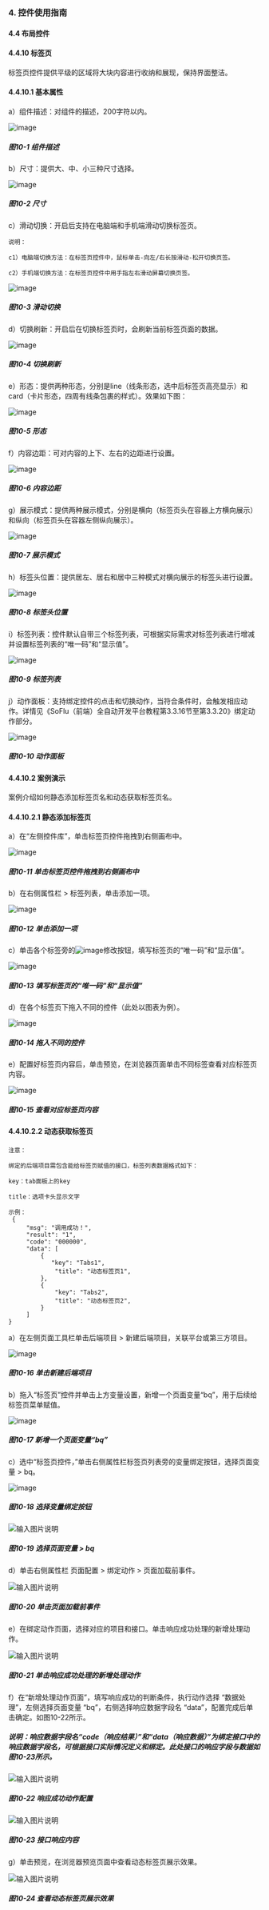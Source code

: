 ### 4. 控件使用指南

#### 4.4 布局控件

#### 4.4.10 标签页

标签页控件提供平级的区域将大块内容进行收纳和展现，保持界面整洁。

#### 4.4.10.1 基本属性

a）组件描述：对组件的描述，200字符以内。

![image](https://user-images.githubusercontent.com/79617492/220284240-2f42d353-d86e-427a-a32b-d829a1030d19.png)

##### 图10-1 组件描述

b）尺寸：提供大、中、小三种尺寸选择。

![image](https://user-images.githubusercontent.com/79617492/220284292-591cdab6-4241-4f7d-aa1b-5a1d6e3c737c.png)

##### 图10-2 尺寸

c）滑动切换：开启后支持在电脑端和手机端滑动切换标签页。

```
说明：

c1）电脑端切换方法：在标签页控件中，鼠标单击-向左/右长按滑动-松开切换页签。

c2）手机端切换方法：在标签页控件中用手指左右滑动屏幕切换页签。
```

![image](https://user-images.githubusercontent.com/79617492/220284326-d350a20d-85d1-4b31-a0fc-d94a333358ba.png)

##### 图10-3 滑动切换

d）切换刷新：开启后在切换标签页时，会刷新当前标签页面的数据。

![image](https://user-images.githubusercontent.com/79617492/220284335-5d3378de-4369-433d-a532-17c03bcf631b.png)

##### 图10-4 切换刷新

e）形态：提供两种形态，分别是line（线条形态，选中后标签页高亮显示）和card（卡片形态，四周有线条包裹的样式）。效果如下图：

![image](https://user-images.githubusercontent.com/79617492/220284366-c5abd9c7-75c1-4027-b2e1-4d2111e23150.png)

##### 图10-5 形态

f）内容边距：可对内容的上下、左右的边距进行设置。

![image](https://user-images.githubusercontent.com/79617492/220284394-51bb46e0-9c6a-411a-b2da-b71fc0efb083.png)

##### 图10-6 内容边距

g）展示模式：提供两种展示模式，分别是横向（标签页头在容器上方横向展示）和纵向（标签页头在容器左侧纵向展示）。

![image](https://user-images.githubusercontent.com/79617492/220284480-f950d1c6-107c-46cd-8542-809153ae5bd1.png)

##### 图10-7 展示模式

h）标签头位置：提供居左、居右和居中三种模式对横向展示的标签头进行设置。

![image](https://user-images.githubusercontent.com/79617492/220284502-71e5642f-4537-4b54-8b63-a10d305db85c.png)

##### 图10-8 标签头位置

i）标签列表：控件默认自带三个标签列表，可根据实际需求对标签列表进行增减并设置标签列表的“唯一码”和“显示值”。

![image](https://user-images.githubusercontent.com/79617492/220284528-b0d745cf-af55-40a7-813c-35a3b99c6fb8.png)

##### 图10-9 标签列表

j）动作面板：支持绑定控件的点击和切换动作，当符合条件时，会触发相应动作。详情见《SoFlu（前端）全自动开发平台教程第3.3.16节至第3.3.20》绑定动作部分。

![image](https://user-images.githubusercontent.com/79617492/220284554-73589ef4-c7f6-4310-8ad1-14dc61020213.png)

##### 图10-10 动作面板

#### 4.4.10.2 案例演示

案例介绍如何静态添加标签页名和动态获取标签页名。

#### 4.4.10.2.1 静态添加标签页

a）在“左侧控件库”，单击标签页控件拖拽到右侧画布中。

![image](https://user-images.githubusercontent.com/79617492/220284583-e42eb649-03aa-4a20-a167-6951bcd6ebf1.png)

##### 图10-11 单击标签页控件拖拽到右侧画布中

b）在右侧属性栏 > 标签列表，单击添加一项。

![image](https://user-images.githubusercontent.com/79617492/220284607-f09802ea-f055-4da6-9411-fae620d41078.png)

##### 图10-12 单击添加一项

c）单击各个标签旁的![image](https://user-images.githubusercontent.com/79617492/220285146-ffb5b20e-f116-46e1-a72a-faf332864643.png)修改按钮，填写标签页的“唯一码”和“显示值”。

![image](https://user-images.githubusercontent.com/79617492/220285120-a827c607-aef4-4c68-bb14-f98ed5ebdcfd.png)

##### 图10-13 填写标签页的“唯一码”和“显示值”

d）在各个标签页下拖入不同的控件（此处以图表为例）。

![image](https://user-images.githubusercontent.com/79617492/220285186-d5925451-605b-4cc6-8775-bbe3a9a22a21.png)

##### 图10-14 拖入不同的控件

e）配置好标签页内容后，单击预览，在浏览器页面单击不同标签查看对应标签页内容。

![image](https://user-images.githubusercontent.com/79617492/220285217-41ba3a22-0a0c-4013-be75-04c4547cfae2.png)

##### 图10-15 查看对应标签页内容

#### 4.4.10.2.2 动态获取标签页

```
注意：

绑定的后端项目需包含能给标签页赋值的接口，标签列表数据格式如下：

key：tab面板上的key

title：选项卡头显示文字
```

```
示例：
 {
     "msg": "调用成功！",
     "result": "1",
     "code": "000000",
     "data": [
         {
            "key": "Tabs1",
             "title": "动态标签页1",
         },
         {
             "key": "Tabs2",
             "title": "动态标签页2",
         }
     ]
}
```

a）在左侧页面工具栏单击后端项目 > 新建后端项目，关联平台或第三方项目。

![image](https://user-images.githubusercontent.com/79617492/220285287-3db4f1ef-1525-491a-b991-62858bce34bf.png)

##### 图10-16 单击新建后端项目

b）拖入“标签页”控件并单击上方变量设置，新增一个页面变量“bq”，用于后续给标签页菜单赋值。

![image](https://user-images.githubusercontent.com/79617492/220285317-4de4397d-e3db-4fdf-959b-8707e6ac7d1c.png)

##### 图10-17 新增一个页面变量“bq”

c）选中“标签页控件，”单击右侧属性栏标签页列表旁的变量绑定按钮，选择页面变量 > bq。

![image](https://user-images.githubusercontent.com/79617492/220285331-fb71768e-dedc-4c86-8815-987c405ddd3e.png)

##### 图10-18 选择变量绑定按钮

![输入图片说明](../../../../images/%20SoFlu%EF%BC%88%E5%89%8D%E7%AB%AF%EF%BC%89%E5%85%A8%E8%87%AA%E5%8A%A8%E5%BC%80%E5%8F%91%E5%B9%B3%E5%8F%B0%E6%95%99%E7%A8%8B/1.%20%E6%9C%80%E6%96%B0%E7%89%88%E6%9C%AC%20-%20%E6%9B%B4%E6%96%B0%E6%97%A5%E6%9C%9F%20-%202023.01.10/4.%20%E6%8E%A7%E4%BB%B6%E4%BD%BF%E7%94%A8%E6%8C%87%E5%8D%97/4.%20%E5%B8%83%E5%B1%80%E6%8E%A7%E4%BB%B6/10-19.png)

##### 图10-19 选择页面变量 > bq

d）单击右侧属性栏 页面配置 > 绑定动作 > 页面加载前事件。

![输入图片说明](../../../../images/%20SoFlu%EF%BC%88%E5%89%8D%E7%AB%AF%EF%BC%89%E5%85%A8%E8%87%AA%E5%8A%A8%E5%BC%80%E5%8F%91%E5%B9%B3%E5%8F%B0%E6%95%99%E7%A8%8B/1.%20%E6%9C%80%E6%96%B0%E7%89%88%E6%9C%AC%20-%20%E6%9B%B4%E6%96%B0%E6%97%A5%E6%9C%9F%20-%202023.01.10/4.%20%E6%8E%A7%E4%BB%B6%E4%BD%BF%E7%94%A8%E6%8C%87%E5%8D%97/4.%20%E5%B8%83%E5%B1%80%E6%8E%A7%E4%BB%B6/10-20.png)

##### 图10-20 单击页面加载前事件

e）在绑定动作页面，选择对应的项目和接口。单击响应成功处理的新增处理动作。

![输入图片说明](../../../../images/%20SoFlu%EF%BC%88%E5%89%8D%E7%AB%AF%EF%BC%89%E5%85%A8%E8%87%AA%E5%8A%A8%E5%BC%80%E5%8F%91%E5%B9%B3%E5%8F%B0%E6%95%99%E7%A8%8B/1.%20%E6%9C%80%E6%96%B0%E7%89%88%E6%9C%AC%20-%20%E6%9B%B4%E6%96%B0%E6%97%A5%E6%9C%9F%20-%202023.01.10/4.%20%E6%8E%A7%E4%BB%B6%E4%BD%BF%E7%94%A8%E6%8C%87%E5%8D%97/4.%20%E5%B8%83%E5%B1%80%E6%8E%A7%E4%BB%B6/10-21.png)

##### 图10-21 单击响应成功处理的新增处理动作

f）在“新增处理动作页面”，填写响应成功的判断条件，执行动作选择 “数据处理”，左侧选择页面变量 “bq”，右侧选择响应数据字段名 “data”，配置完成后单击确定。如图10-22所示。

##### 说明：响应数据字段名“code（响应结果）”和“data（响应数据）”为绑定接口中的响应数据字段名，可根据接口实际情况定义和绑定。此处接口的响应字段与数据如图10-23所示。

![输入图片说明](../../../../images/%20SoFlu%EF%BC%88%E5%89%8D%E7%AB%AF%EF%BC%89%E5%85%A8%E8%87%AA%E5%8A%A8%E5%BC%80%E5%8F%91%E5%B9%B3%E5%8F%B0%E6%95%99%E7%A8%8B/1.%20%E6%9C%80%E6%96%B0%E7%89%88%E6%9C%AC%20-%20%E6%9B%B4%E6%96%B0%E6%97%A5%E6%9C%9F%20-%202023.01.10/4.%20%E6%8E%A7%E4%BB%B6%E4%BD%BF%E7%94%A8%E6%8C%87%E5%8D%97/4.%20%E5%B8%83%E5%B1%80%E6%8E%A7%E4%BB%B6/10-22.png)

##### 图10-22 响应成功动作配置

![输入图片说明](../../../../images/%20SoFlu%EF%BC%88%E5%89%8D%E7%AB%AF%EF%BC%89%E5%85%A8%E8%87%AA%E5%8A%A8%E5%BC%80%E5%8F%91%E5%B9%B3%E5%8F%B0%E6%95%99%E7%A8%8B/1.%20%E6%9C%80%E6%96%B0%E7%89%88%E6%9C%AC%20-%20%E6%9B%B4%E6%96%B0%E6%97%A5%E6%9C%9F%20-%202023.01.10/4.%20%E6%8E%A7%E4%BB%B6%E4%BD%BF%E7%94%A8%E6%8C%87%E5%8D%97/4.%20%E5%B8%83%E5%B1%80%E6%8E%A7%E4%BB%B6/10-23.png)

##### 图10-23 接口响应内容

g）单击预览，在浏览器预览页面中查看动态标签页展示效果。

![输入图片说明](../../../../images/%20SoFlu%EF%BC%88%E5%89%8D%E7%AB%AF%EF%BC%89%E5%85%A8%E8%87%AA%E5%8A%A8%E5%BC%80%E5%8F%91%E5%B9%B3%E5%8F%B0%E6%95%99%E7%A8%8B/1.%20%E6%9C%80%E6%96%B0%E7%89%88%E6%9C%AC%20-%20%E6%9B%B4%E6%96%B0%E6%97%A5%E6%9C%9F%20-%202023.01.10/4.%20%E6%8E%A7%E4%BB%B6%E4%BD%BF%E7%94%A8%E6%8C%87%E5%8D%97/4.%20%E5%B8%83%E5%B1%80%E6%8E%A7%E4%BB%B6/10-24.png)

##### 图10-24 查看动态标签页展示效果

